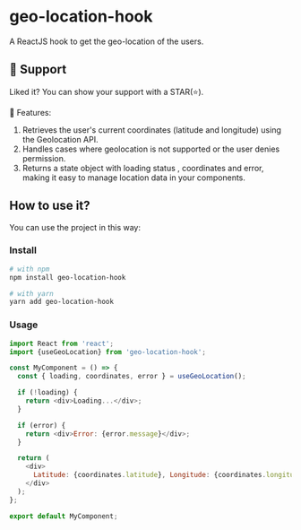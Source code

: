 # geo-location-hook

A ReactJS hook to get the geo-location of the users.

## 🫶 Support
Liked it? You can show your support with a STAR(⭐).


🔧 Features:
  1. Retrieves the user's current coordinates (latitude and longitude) using the Geolocation API.
  2. Handles cases where geolocation is not supported or the user denies permission.
  3. Returns a state object with loading status , coordinates and error, making it easy to manage location data in your components.


## How to use it?

You can use the project in this way:

### Install
```bash
# with npm
npm install geo-location-hook

# with yarn
yarn add geo-location-hook
```

### Usage

```javascript
import React from 'react';
import {useGeoLocation} from 'geo-location-hook';

const MyComponent = () => {
  const { loading, coordinates, error } = useGeoLocation();

  if (!loading) {
    return <div>Loading...</div>;
  }

  if (error) {
    return <div>Error: {error.message}</div>;
  }

  return (
    <div>
      Latitude: {coordinates.latitude}, Longitude: {coordinates.longitude}
    </div>
  );
};

export default MyComponent;

```